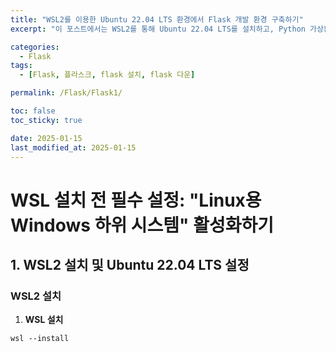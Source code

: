 ```yaml
---
title: "WSL2를 이용한 Ubuntu 22.04 LTS 환경에서 Flask 개발 환경 구축하기"
excerpt: "이 포스트에서는 WSL2를 통해 Ubuntu 22.04 LTS를 설치하고, Python 가상환경을 설정하여 Flask를 설치하는 과정을 정리합니다. "

categories:
  - Flask
tags:
  - [Flask, 플라스크, flask 설치, flask 다운]

permalink: /Flask/Flask1/

toc: false
toc_sticky: true

date: 2025-01-15
last_modified_at: 2025-01-15
---
```


# WSL 설치 전 필수 설정: "Linux용 Windows 하위 시스템" 활성화하기


## 1. WSL2 설치 및 Ubuntu 22.04 LTS 설정

### WSL2 설치
1. **WSL 설치**

```
wsl --install
```